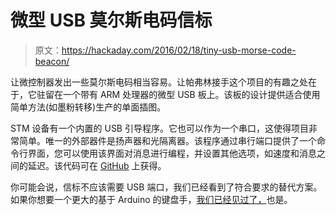 # 微型 USB 莫尔斯电码信标

> 原文：<https://hackaday.com/2016/02/18/tiny-usb-morse-code-beacon/>

让微控制器发出一些莫尔斯电码相当容易。让帕弗林接手这个项目的有趣之处在于，它驻留在一个带有 ARM 处理器的微型 USB 板上。该板的设计提供适合使用简单方法(如墨粉转移)生产的单面插图。

STM 设备有一个内置的 USB 引导程序。它也可以作为一个串口，这使得项目非常简单。唯一的外部器件是扬声器和光隔离器。该程序通过串行端口提供了一个命令行界面，您可以使用该界面对消息进行编程，并设置其他选项，如速度和消息之间的延迟。该代码可在 [GitHub](https://github.com/s54mtb/stm32projects/tree/master/projects/f0-usb-beacon) 上获得。

你可能会说，信标不应该需要 USB 端口，我们已经看到了符合要求的替代方案。如果你想要一个更大的基于 Arduino 的键盘手，[我们已经见过了，](http://hackaday.com/2015/09/24/arduino-teaches-morse-code/)也是。
